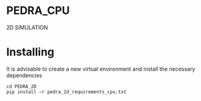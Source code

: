 # PEDRA_CPU
 2D SIMULATION

# Installing
It is advisable to create a new virtual environment and install the necessary dependencies
```
cd PEDRA_2D
pip install –r pedra_2d_requirements_cpu.txt
```

